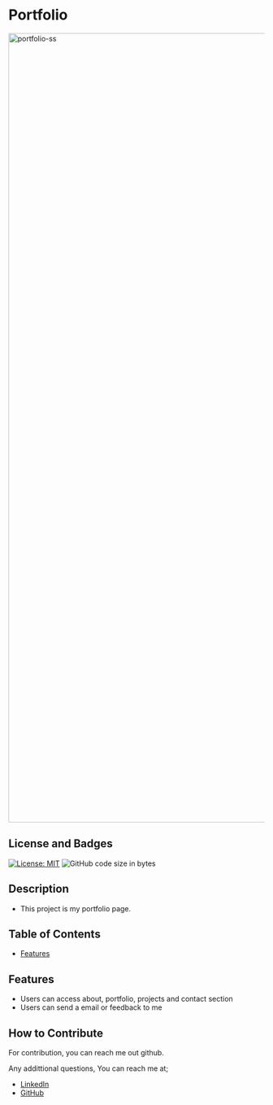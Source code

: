 # Portfolio

<img width="1552" alt="portfolio-ss" src="https://user-images.githubusercontent.com/74003028/183525185-b72d959d-1f83-4320-affa-5f4fabbb7e6b.png">


## License and Badges

[![License: MIT](https://img.shields.io/badge/License-MIT-yellow.svg)](https://opensource.org/licenses/MIT)
![GitHub code size in bytes](https://img.shields.io/github/languages/code-size/egemenelz/portfolio-v1.1)

## Description

 - This project is my portfolio page.


## Table of Contents

- [Features](#features)


## Features

 - Users can access about, portfolio, projects and contact section
 - Users can send a email or feedback to me 


## How to Contribute

For contribution, you can reach me out github.

Any addittional questions, You can reach me at;
- [LinkedIn](https://www.linkedin.com/in/egemeneliz/)
- [GitHub](https://github.com/egemenelz)
